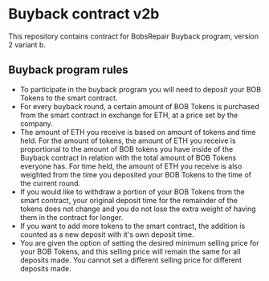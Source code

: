 # Buyback contract v2b

This repository contains contract for BobsRepair Buyback program, version 2 variant b.

## Buyback program rules
* To participate in the buyback program you will need to deposit your BOB Tokens to the smart contract.
* For every buyback round, a certain amount of BOB Tokens is purchased from the smart contract in exchange for ETH, at a price set by the company.
* The amount of ETH you receive is based on amount of tokens and time held. For the amount of tokens, the amount of ETH you receive is proportional to the amount of BOB tokens you have inside of the Buyback contract in relation with the total amount of BOB Tokens everyone has. For time held, the amount of ETH you receive is also weighted from the time you deposited your BOB Tokens to the time of the current round.
* If you would like to withdraw a portion of your BOB Tokens from the smart contract, your original deposit time for the remainder of the tokens does not change and you do not lose the extra weight of having them in the contract for longer.
* If you want to add more tokens to the smart contract, the addition is counted as a new deposit with it's own deposit time. 
* You are given the option of setting the desired minimum selling price for your BOB Tokens, and this selling price will remain the same for all deposits made. You cannot set a different selling price for different deposits made.
